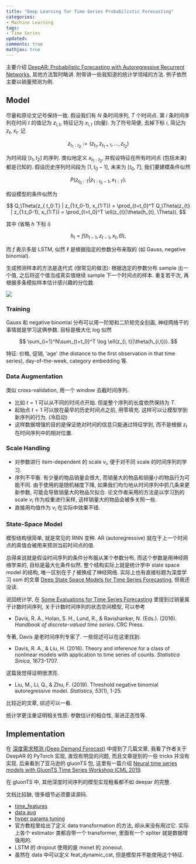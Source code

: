 ```yaml
---
title: "Deep Learning for Time Series Probabilistic Forecasting"
categories: 
- Machine Learning
tags:
- Time Series
updated:
comments: true
mathjax: true
---
```


主要介绍 [DeepAR: Probabilistic Forecasting with Autoregressive Recurrent Networks](https://arxiv.org/pdf/1704.04110.pdf), 其他方法暂时略讲. 附带讲一些我知道的统计学领域的方法. 例子依然主要以销量预测为例.

<!-- more -->

## Model

尽量和原论文记号保持一致. 假设我们有 $N$ 条时间序列, $T$ 个时间点. 第 $i$ 条时间序列在时间 $t$ 的值记为 $z_{i, t}$, 特征记为 $x_{i,t}$ (向量). 为了符号简便, 去掉下标 $i$, 简记为 $z_t$, $x_t$. 记

$$
z_{t_1:t_2} := (z_{t_1}, z_{t_1+1},\dots, z_{t_2})
$$

为时间段 $[t_1, t_2]$ 的序列. 类似地定义 $x_{t_1:t_2}$, 并假设特征在所有时间点 (包括未来) 都是已知的. 假设历史序列时间段为 $[1, t_0-1]$, 未来为 $[t_0, T]$, 我们要建模条件似然

$$
P(z_{t_0:T} | z_{1:t_0-1}, x_{1:T}).
$$

假设模型的条件似然为

$$
Q_\Theta(z_{ t_0:T} | z_{1:t_0-1}, x_{1:T}) = \prod_{t=t_0}^T Q_\Theta(z_{t} | z_{1:t_0-1}, x_{1:T}) = \prod_{t=t_0}^T \ell(z_{t}|\theta(h_{t}, \Theta)),
$$

其中 (省略 $h$ 下标 $i$)

$$
h_t = f(h_{t-1}, z_{t-1}, x_t, \Theta),
$$

而  $f$ 表示多层 LSTM, 似然 $\ell$ 是根据指定的参数分布来取的 (如 Gauss, negative binomial).

生成预测样本的方法是迭代式 (很常见的做法): 根据选定的参数分布 sample 出一个值, 之后将这个值当成真实值继续 sample 下一个时间点的样本. 重复若干次, 再根据多条模拟样本估计感兴趣的分位数.

![](https://shiina18.github.io/assets/posts/images/20200903163635743_23261.png)

### Training

Gauss 和 negative binomial 分布可以用一阶矩和二阶矩完全刻画, 神经网络干的事情就是学习这俩参数. 目标是极大化 log 似然

$$
\sum_{i=1}^N\sum_{t=t_0}^T \log \ell(z_{i, t}|\theta(h_{i,t})).
$$

特征: 价格, 促销, 'age' (the distance to the first observation in that time series), day-of-the-week, category embedding 等.

### Data Augmentation

类似 cross-validation, 用一个 window 去截时间序列.

- 比如 $t=1$ 可以从不同的时间点开始. 但是整个序列的长度依然保持为 $T$.
- 起始点 $t=1$ 可以放在最早的历史时间点之前, 用零填充. 这样可以让模型学到新序列的行为. (冷启动)
- 这样数据增强的目的是保证绝对时间的信息只能通过特征学到, 而不是根据 $z_t$ 在时间序列中的相对位置.

### Scale Handling

- 对参数进行 item-dependent 的 scale $\nu_i$, 便于对不同 scale 的时间序列的学习.
- 序列不平衡. 有少量的物品销量会很大, 而销量大的物品和销量小的物品行为可能不同. 由于使用的是随机梯度下降, 如果我们均匀地从时间序列中抓几条来更新参数, 可能会导致销量大的物品欠拟合. 论文作者采用的方法是以学习到的 scale $\nu_i$ 作为权重进行采样, 这样销量大的物品会被多关照一些. 
- 直接用均值作为 $\nu_i$ 在实际中效果不错.

### State-Space Model

模型结构很简单, 就是常见的 RNN 变种. AR (autoregressive) 就在于上一个时间点的真值会被用来预测当前时间点的值.

总得来说就是假设时间序列的条件分布服从某个参数分布, 而这个参数是用神经网络学来的, 目标是最大化条件似然. 整个结构实际上就是统计学中 state space model 的结构, 唯一区别在于 $f$ 被换成了神经网络. 实际上也有直接标题为深度学习 ssm 的文章 [Deep State Space Models for Time Series Forecasting](http://papers.nips.cc/paper/8004-deep-state-space-models-for-time-series-forecasting.pdf), 但我还没读.

说回统计学, 在 [Some Evaluations for Time Series Forecasting](https://shiina18.github.io/machine%20learning/2020/08/15/ts-evaluations/) 里提到过销量属于计数时间序列, 关于计数时间序列的状态空间模型, 可以参考

- Davis, R. A., Holan, S. H., Lund, R., & Ravishanker, N. (Eds.). (2016). *Handbook of discrete-valued time series*. CRC Press.

专著, Davis 是老时间序列专家了. 一些综述可以在这里找到.

- Davis, R. A., & Liu, H. (2016). Theory and inference for a class of nonlinear models with application to time series of counts. *Statistica Sinica*, 1673-1707.

这篇我觉得证明很漂亮.

- Liu, M., Li, Q., & Zhu, F. (2019). Threshold negative binomial autoregressive model. *Statistics*, *53*(1), 1-25.

比较近的文章, 综述可以一看.

统计学更注重证明相关性质: 参数估计的相合性, 渐进正态性等. 

## Implementation


在 [深度需求预测 (Deep Demand Forecast)](https://zhuanlan.zhihu.com/p/85644852) 中提到了几篇文章, 我看了作者关于 DeepAR 的 PyTorch 实现, 发现有明显的问题, 而且文章提到的一些 tricks 并没有实现. 后来看到了亚马逊的 gluonTS 包, 这里有一篇介绍 [Neural time series models with GluonTS Time Series Workshop ICML 2019](http://roseyu.com/time-series-workshop/submissions/2019/timeseries-ICML19_paper_33.pdf).

在 gluonTS 中, 其他深度时间序列的模型实现粗看都不如 deepar 的完整.

文档比较缺, 很多细节必须要读源码. 

- [time_features](https://github.com/awslabs/gluon-ts/issues/469)
- [data aug](https://github.com/awslabs/gluon-ts/issues/335)
- [hyper params tuning](https://github.com/awslabs/gluon-ts/issues/637)
- 官方教程里给出了定义 data transformation 的方法, 却从来没有用过它. 实际上各个 estimator 类都自带一个 transformer, 里面有一个 spliter 就是数据增强用的. 
- LSTM 的 dropout 使用的是 mxnet 的 zoneout.
- 虽然在 data 中可以定义 feat_dynamic_cat, 但是模型并不能使用这个特征.




